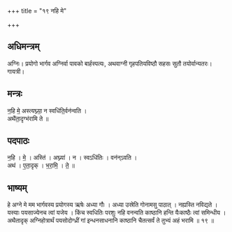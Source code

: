 +++
title = "१९ नहि मे"

+++
## अधिमन्त्रम्
अग्निः। प्रयोगो भार्गव अग्निर्वा पावको बार्हस्पत्यः, अथवाग्नी गृहपतियविष्ठौ सहसः सुतौ तयोर्वान्यतरः। गायत्री।

## मन्त्रः
न॒हि मे॒ अस्त्यघ्न्या॒ न स्वधि॑ति॒र्वन॑न्वति ।  
अथै॑ता॒दृग्भ॑रामि ते ॥

## पदपाठः
न॒हि । मे॒ । अस्ति॑ । अघ्न्या॑ । न । स्वऽधि॑तिः । वन॑न्ऽवति ।  
अथ॑ । ए॒ता॒दृक् । भ॒रा॒मि॒ । ते॒ ॥

## भाष्यम्
हे अग्ने मे मम भार्गवस्य प्रयोगस्य ऋषेः अध्या गौः । अध्या उस्रेति गोनामसु पाठात् । नह्यस्ति नविद्यते । यस्याः पयसाज्येनच त्वां यजेय । किंच स्वधितिः परशुः नहि वनन्वति काष्ठानि हन्ति यैःकाष्ठैः त्वां समिन्धीय । अथैतादृक् अग्निहोत्रार्थं पयसोदोग्ध्रीं गां इन्धनसाधनानि काष्ठानि चैतत्सर्वं ते तुभ्यं अहं भरामि ॥ १९ ॥